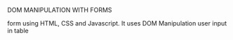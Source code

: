 DOM MANIPULATION WITH FORMS

form  using HTML, CSS and Javascript. It uses DOM Manipulation  user input in table